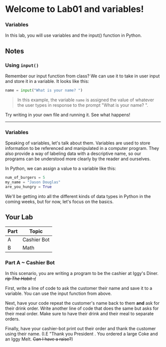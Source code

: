 # Welcome to Lab01 and variables!

### Variables

In this lab, you will use variables and the input() function in Python.

## Notes 
### Using `input()`

Remember our input function from class? We can use it to take in user input and store it in a variable. It looks like this:

```python
name = input("What is your name? ")
```

>In this example, the variable `name` is assigned the value of whatever the user types in response to the prompt "What is your name? ".

Try writing in your own file and running it. See what happens!

--- 

### Variables

Speaking of variables, let's talk about them. Variables are used to store information to be referenced and manipulated in a computer program. They also provide a way of labeling data with a descriptive name, so our programs can be understood more clearly by the reader and ourselves.

In Python, we can assign a value to a variable like this:

```python
num_of_burgers = 5
my_name = "Jason Douglas"
are_you_hungry = True
```

We'll be getting into all the different kinds of data types in Python in the coming weeks, but for now, let's focus on the basics.


## Your Lab

|Part | Topic |
| --- | --- |
|A | Cashier Bot|
|B  | Math | 

### Part A ~ **Cashier Bot**

In this scenario, you are writing a program to be the cashier at Iggy's Diner. ~~*rip The Habit :\(*~~

First, write a line of code to ask the customer their name and save it to a variable. You can use the input function from above.

Next, have your code repeat the customer's name back to them **and** ask for their drink order. Write another line of code that does the same but asks for their meal order. Make sure to have their drink and their meal to separate orders.

Finally, have your cashier-bot print out their order and thank the customer using their name. (I.E "Thank you President . You ordered a large Coke and an Iggy Melt. ~~Can I have a raise?~~)


